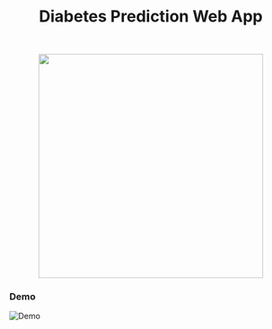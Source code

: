 <h1 align="center"><b>Diabetes Prediction Web App</b></h1><br>

<p align="center">
  <img src="https://github.com/kazimsayed954/Diabetes-Prediction-Web-App/blob/master/image/diabetesDetection.jpg" width="400" >
</p>



### Demo
![Demo](https://github.com/kazimsayed954/Diabetes-Detection-Web-App/blob/readme/demo/Demo.webm.gif)
